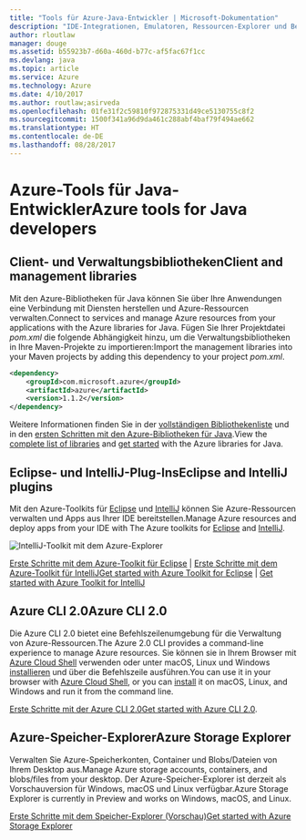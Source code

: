 ```yaml
---
title: "Tools für Azure-Java-Entwickler | Microsoft-Dokumentation"
description: "IDE-Integrationen, Emulatoren, Ressourcen-Explorer und Befehlszeilenschnittstellen für Java-Entwickler, die in Azure arbeiten."
author: rloutlaw
manager: douge
ms.assetid: b55923b7-d60a-460d-b77c-af5fac67f1cc
ms.devlang: java
ms.topic: article
ms.service: Azure
ms.technology: Azure
ms.date: 4/10/2017
ms.author: routlaw;asirveda
ms.openlocfilehash: 01fe31f2c59810f972875331d49ce5130755c8f2
ms.sourcegitcommit: 1500f341a96d9da461c288abf4baf79f494ae662
ms.translationtype: HT
ms.contentlocale: de-DE
ms.lasthandoff: 08/28/2017
---
```

# <a name="azure-tools-for-java-developers"></a><span data-ttu-id="e062d-103">Azure-Tools für Java-Entwickler</span><span class="sxs-lookup"><span data-stu-id="e062d-103">Azure tools for Java developers</span></span>

## <a name="client-and-management-libraries"></a><span data-ttu-id="e062d-104">Client- und Verwaltungsbibliotheken</span><span class="sxs-lookup"><span data-stu-id="e062d-104">Client and management libraries</span></span>

<span data-ttu-id="e062d-105">Mit den Azure-Bibliotheken für Java können Sie über Ihre Anwendungen eine Verbindung mit Diensten herstellen und Azure-Ressourcen verwalten.</span><span class="sxs-lookup"><span data-stu-id="e062d-105">Connect to services and manage Azure resources from your applications with the Azure libraries for Java.</span></span> <span data-ttu-id="e062d-106">Fügen Sie Ihrer Projektdatei *pom.xml* die folgende Abhängigkeit hinzu, um die Verwaltungsbibliotheken in Ihre Maven-Projekte zu importieren:</span><span class="sxs-lookup"><span data-stu-id="e062d-106">Import the management libraries into your Maven projects by adding this dependency to your project *pom.xml*.</span></span>

```XML
<dependency>
    <groupId>com.microsoft.azure</groupId>
    <artifactId>azure</artifactId>
    <version>1.1.2</version>
</dependency>
```

<span data-ttu-id="e062d-107">Weitere Informationen finden Sie in der [vollständigen Bibliothekenliste](java-sdk-azure-install.md) und in den [ersten Schritten mit den Azure-Bibliotheken für Java](java-sdk-azure-get-started.md).</span><span class="sxs-lookup"><span data-stu-id="e062d-107">View the [complete list of libraries](java-sdk-azure-install.md) and [get started](java-sdk-azure-get-started.md) with the Azure libraries for Java.</span></span>

## <a name="eclipse-and-intellij-plugins"></a><span data-ttu-id="e062d-108">Eclipse- und IntelliJ-Plug-Ins</span><span class="sxs-lookup"><span data-stu-id="e062d-108">Eclipse and IntelliJ plugins</span></span>

<span data-ttu-id="e062d-109">Mit den Azure-Toolkits für [Eclipse](https://docs.microsoft.com/azure/azure-toolkit-for-eclipse) und [IntelliJ](https://docs.microsoft.com/azure/azure-toolkit-for-intellij) können Sie Azure-Ressourcen verwalten und Apps aus Ihrer IDE bereitstellen.</span><span class="sxs-lookup"><span data-stu-id="e062d-109">Manage Azure resources and deploy apps from your IDE with The Azure toolkits for [Eclipse](https://docs.microsoft.com/azure/azure-toolkit-for-eclipse) and [IntelliJ](https://docs.microsoft.com/azure/azure-toolkit-for-intellij).</span></span>   

![IntelliJ-Toolkit mit dem Azure-Explorer](media/intelliJ-azure-explorer.png)

[<span data-ttu-id="e062d-111">Erste Schritte mit dem Azure-Toolkit für Eclipse](https://docs.microsoft.com/azure/app-service-web/app-service-web-eclipse-create-hello-world-web-app) | [Erste Schritte mit dem Azure-Toolkit für IntelliJ</span><span class="sxs-lookup"><span data-stu-id="e062d-111">Get started with Azure Toolkit for Eclipse](https://docs.microsoft.com/azure/app-service-web/app-service-web-eclipse-create-hello-world-web-app) | [Get started with Azure Toolkit for IntelliJ</span></span>](https://docs.microsoft.com/azure/app-service-web/app-service-web-intellij-create-hello-world-web-app) 

## <a name="azure-cli-20"></a><span data-ttu-id="e062d-112">Azure CLI 2.0</span><span class="sxs-lookup"><span data-stu-id="e062d-112">Azure CLI 2.0</span></span>

<span data-ttu-id="e062d-113">Die Azure CLI 2.0 bietet eine Befehlszeilenumgebung für die Verwaltung von Azure-Ressourcen.</span><span class="sxs-lookup"><span data-stu-id="e062d-113">The Azure 2.0 CLI provides a command-line experience to manage Azure resources.</span></span> <span data-ttu-id="e062d-114">Sie können sie in Ihrem Browser mit [Azure Cloud Shell](https://docs.microsoft.com/azure/cloud-shell/overview) verwenden oder unter macOS, Linux und Windows [installieren](https://docs.microsoft.com/cli/azure/install-azure-cli) und über die Befehlszeile ausführen.</span><span class="sxs-lookup"><span data-stu-id="e062d-114">You can use it in your browser with [Azure Cloud Shell](https://docs.microsoft.com/azure/cloud-shell/overview), or you can [install](https://docs.microsoft.com/cli/azure/install-azure-cli) it on macOS, Linux, and Windows and run it from the command line.</span></span>

<span data-ttu-id="e062d-115">[Erste Schritte mit der Azure CLI 2.0](https://docs.microsoft.com/cli/azure/get-started-with-azure-cli)</span><span class="sxs-lookup"><span data-stu-id="e062d-115">[Get started with Azure CLI 2.0](https://docs.microsoft.com/cli/azure/get-started-with-azure-cli).</span></span>

## <a name="azure-storage-explorer"></a><span data-ttu-id="e062d-116">Azure-Speicher-Explorer</span><span class="sxs-lookup"><span data-stu-id="e062d-116">Azure Storage Explorer</span></span> 

<span data-ttu-id="e062d-117">Verwalten Sie Azure-Speicherkonten, Container und Blobs/Dateien von Ihrem Desktop aus.</span><span class="sxs-lookup"><span data-stu-id="e062d-117">Manage Azure storage accounts, containers, and blobs/files from your desktop.</span></span> <span data-ttu-id="e062d-118">Der Azure-Speicher-Explorer ist derzeit als Vorschauversion für Windows, macOS und Linux verfügbar.</span><span class="sxs-lookup"><span data-stu-id="e062d-118">Azure Storage Explorer is currently in Preview and works on Windows, macOS, and Linux.</span></span>

[<span data-ttu-id="e062d-119">Erste Schritte mit dem Speicher-Explorer (Vorschau)</span><span class="sxs-lookup"><span data-stu-id="e062d-119">Get started with Azure Storage Explorer</span></span>](https://docs.microsoft.com/azure/vs-azure-tools-storage-manage-with-storage-explorer)
